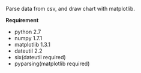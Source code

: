 Parse data from csv, and draw chart with matplotlib.

**Requirement**
* python 2.7
* numpy 1.7.1
* matplotlib 1.3.1
* dateutil 2.2
* six(dateutil required)
* pyparsing(matplotlib required)
